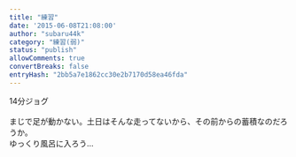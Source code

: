 ```yaml
---
title: "練習"
date: '2015-06-08T21:08:00'
author: "subaru44k"
category: "練習(弱)"
status: "publish"
allowComments: true
convertBreaks: false
entryHash: "2bb5a7e1862cc30e2b7170d58ea46fda"
---
```

14分ジョグ<br>
<br>
まじで足が動かない。土日はそんな走ってないから、その前からの蓄積なのだろうか。<br>
ゆっくり風呂に入ろう…
